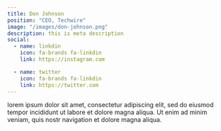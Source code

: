 ```yaml
---
title: Don Johnson
position: "CEO, Techwire"
image: "/images/don-johnson.png"
description: this is meta description
social:
  - name: linkdin
    icon: fa-brands fa-linkdin
    link: https://instagram.com

  - name: twitter
    icon: fa-brands fa-linkdin
    link: https://twitter.com
---
```


lorem ipsum dolor sit amet, consectetur adipiscing elit, sed do eiusmod tempor incididunt ut labore et dolore magna aliqua. Ut enim ad minim veniam, quis nostr navigation et dolore magna aliqua.
